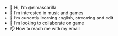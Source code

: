 - 👋 Hi, I’m @elmascarilla
- 👀 I’m interested in music and games
- 🌱 I’m currently learning english, streaming and edit
- 💞️ I’m looking to collaborate on game
- 📫 How to reach me with my email

<!---
elmascarilla/elmascarilla is a ✨ special ✨ repository because its `README.md` (this file) appears on your GitHub profile.
You can click the Preview link to take a look at your changes.
--->

